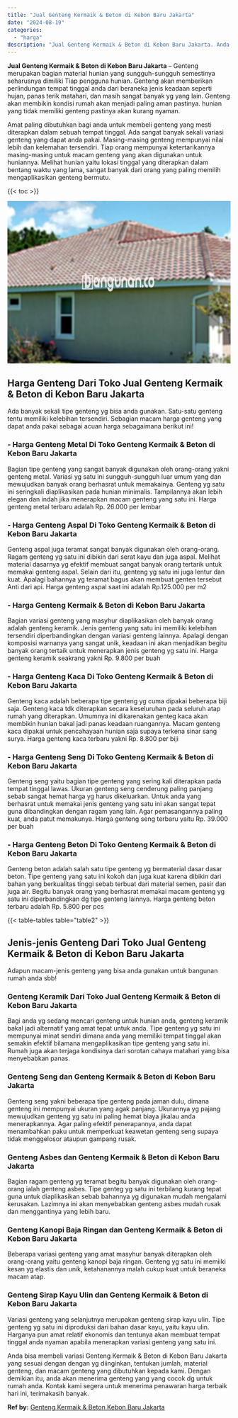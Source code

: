 ```yaml
---
title: "Jual Genteng Kermaik & Beton di Kebon Baru Jakarta"
date: "2024-08-19"
categories: 
  - "harga"
description: "Jual Genteng Kermaik & Beton di Kebon Baru Jakarta. Anda bisa membeli variasi Genteng Kermaik & Beton di Kebon Baru Jakarta yang sesuai dengan dengan yg diin..."
---
```


**Jual Genteng Kermaik & Beton di Kebon Baru Jakarta** – Genteng merupakan bagian material hunian yang sungguh-sungguh semestinya seharusnya dimiliki Tiap pengguna hunian. Genteng akan memberikan perlindungan tempat tinggal anda dari beraneka jenis keadaan seperti hujan, panas terik matahari, dan masih sangat banyak yg yang lain. Genteng akan membikin kondisi rumah akan menjadi paling aman pastinya. hunian yang tidak memiliki genteng pastinya akan kurang nyaman.

Amat paling dibutuhkan bagi anda untuk membeli genteng yang mesti diterapkan dalam sebuah tempat tinggal. Ada sangat banyak sekali variasi genteng yang dapat anda pakai. Masing-masing genteng mempunyai nilai lebih dan kelemahan tersendiri. Tiap orang mempunyai ketertarikannya masing-masing untuk macam genteng yang akan digunakan untuk huniannya. Melihat hunian yaitu lokasi tinggal yang diterapkan dalam bentang waktu yang lama, sangat banyak dari orang yang paling memilih mengaplikasikan genteng bermutu.

{{< toc >}}

![Jual Genteng Kermaik & Beton di Kebon Baru Jakarta](/images/genteng-minimalis-murah16.png)

## Harga Genteng Dari Toko Jual Genteng Kermaik & Beton di Kebon Baru Jakarta

Ada banyak sekali tipe genteng yg bisa anda gunakan. Satu-satu genteng tentu memiliki kelebihan tersendiri. Sebagian macam harga genteng yang dapat anda pakai sebagai acuan harga sebagaimana berikut ini!

### \- Harga Genteng Metal Di Toko Genteng Kermaik & Beton di Kebon Baru Jakarta

Bagian tipe genteng yang sangat banyak digunakan oleh orang-orang yakni genteng metal. Variasi yg satu ini sungguh-sungguh luar umum yang dan mewujudkan banyak orang berhasrat untuk memakainya. Genteng yg satu ini seringkali diaplikasikan pada hunian minimalis. Tampilannya akan lebih elegan dan indah jika menerapkan macam genteng yang satu ini. Harga genteng metal terbaru adalah Rp. 26.000 per lembar

### \- Harga Genteng Aspal Di Toko Genteng Kermaik & Beton di Kebon Baru Jakarta

Genteng aspal juga teramat sangat banyak digunakan oleh orang-orang. Ragam genteng yg satu ini dibikin dari serat kayu dan juga aspal. Melihat material dasarnya yg efektif membuat sangat banyak orang tertarik untuk memakai genteng aspal. Selain dari itu, genteng yg satu ini juga lentur dan kuat. Apalagi bahannya yg teramat bagus akan membuat genten tersebut Anti dari api. Harga genteng aspal saat ini adalah Rp.125.000 per m2

### \- Harga Genteng Kermaik & Beton di Kebon Baru Jakarta

Bagian variasi genteng yang masyhur diaplikasikan oleh banyak orang adalah genteng keramik. Jenis genteng yang satu ini memiliki kelebihan tersendiri diperbandingkan dengan variasi genteng lainnya. Apalagi dengan komposisi warnanya yang sangat unik, keadaan ini akan menjadikan begitu banyak orang tertaik untuk menerapkan jenis genteng yg satu ini. Harga genteng keramik seakrang yakni Rp. 9.800 per buah

### \- Harga Genteng Kaca Di Toko Genteng Kermaik & Beton di Kebon Baru Jakarta

Genteng kaca adalah beberapa tipe genteng yg cuma dipakai beberapa biji saja. Genteng kaca tdk diterapkan secara keseluruhan pada seluruh atap rumah yang diterapkan. Umumnya ini dikarenakan genteg kaca akan membikin hunian bakal jadi panas keadaan ruangannya. Macam genteng kaca dipakai untuk pencahayaan hunian saja supaya terkena sinar sang surya. Harga genteng kaca terbaru yakni Rp. 8.800 per biji

### \- Harga Genteng Seng Di Toko Genteng Kermaik & Beton di Kebon Baru Jakarta

Genteng seng yaitu bagian tipe genteng yang sering kali diterapkan pada tempat tinggal lawas. Ukuran genteng seng cenderung paling panjang sebab sangat hemat harga yg harus dikeluarkan. Untuk anda yang berhasrat untuk memakai jenis genteng yang satu ini akan sangat tepat guna dibandingkan dengan ragam yang lain. Agar pemasangannya paling kuat, anda patut memakunya. Harga genteng seng terbaru yaitu Rp. 39.000 per buah

### \- Harga Genteng Beton Di Toko Genteng Kermaik & Beton di Kebon Baru Jakarta

Genteng beton adalah salah satu tipe genteng yg bermaterial dasar dasar beton. Tipe genteng yang satu ini kokoh dan juga kuat karena dibikin dari bahan yang berkualitas tinggi sebab terbuat dari material semen, pasir dan juga air. Begitu banyak orang yang berhasrat memakai macam genteng yg satu ini diperbandingkan dg tipe genteng lainnya. Harga genteng beton terbaru adalah Rp. 5.800 per pcs

{{< table-tables table="table2" >}}

## Jenis-jenis Genteng Dari Toko Jual Genteng Kermaik & Beton di Kebon Baru Jakarta

Adapun macam-jenis genteng yang bisa anda gunakan untuk bangunan rumah anda sbb!

### Genteng Keramik Dari Toko Jual Genteng Kermaik & Beton di Kebon Baru Jakarta

Bagi anda yg sedang mencari genteng untuk hunian anda, genteng keramik bakal jadi alternatif yang amat tepat untuk anda. Tipe genteng yg satu ini mempunyai minat sendiri dimana anda yang memiliki tempat tinggal akan semakin efektif bilamana mengaplikasikan tipe genteng yang satu ini. Rumah juga akan terjaga kondisinya dari sorotan cahaya matahari yang bisa menyebabkan panas.

### Genteng Seng dan Genteng Kermaik & Beton di Kebon Baru Jakarta

Genteng seng yakni beberapa tipe genteng pada jaman dulu, dimana genteng ini mempunyai ukuran yang agak panjang. Ukurannya yg pajang mewujudkan genteng yg satu ini paling hemat biaya jikalau anda menerapkannya. Agar paling efektif penerapannya, anda dapat menambahkan paku untuk memperkuat keawetan genteng seng supaya tidak menggelosor ataupun gampang rusak.

### Genteng Asbes dan Genteng Kermaik & Beton di Kebon Baru Jakarta

Bagian ragam genteng yg teramat begitu banyak digunakan oleh orang-orang ialah genteng asbes. Tipe genteg yg satu ini terbilang kurang tepat guna untuk diaplikasikan sebab bahannya yg digunakan mudah mengalami kerusakan. Lazimnya ini akan menyebabkan genteng asbes mudah rusak dan menggantinya yang lebih baru.

### Genteng Kanopi Baja Ringan dan Genteng Kermaik & Beton di Kebon Baru Jakarta

Beberapa variasi genteng yang amat masyhur banyak diterapkan oleh orang-orang yaitu genteng kanopi baja ringan. Genteng yg satu ini memiiki kesan yg elastis dan unik, ketahanannya malah cukup kuat untuk beraneka macam atap.

### Genteng Sirap Kayu Ulin dan Genteng Kermaik & Beton di Kebon Baru Jakarta

Variasi genteng yang selanjutnya merupakan genteng sirap kayu ulin. Tipe genteng yg satu ini diproduksi dari bahan dasar kayu, yaitu kayu ulin. Harganya pun amat relatif ekonomis dan tentunya akan membuat tempat tinggal anda nyaman apabila menerapkan variasi genteng yang satu ini.

Anda bisa membeli variasi Genteng Kermaik & Beton di Kebon Baru Jakarta yang sesuai dengan dengan yg diinginkan, tentukan jumlah, material genteng, dan macam genteng yang dibutuhkan kepada kami. Dengan demikian itu, anda akan menerima genteng yang yang cocok dg untuk rumah anda. Kontak kami segera untuk menerima penawaran harga terbaik hari ini, terimakasih banyak.

**Ref by:**  [Genteng Kermaik & Beton  Kebon Baru Jakarta](https://id.wikipedia.org/wiki/Genteng)
